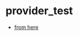 # provider_test


- [from here](https://github.com/Amanullahgit/flutter-provider-state-management/tree/main)

